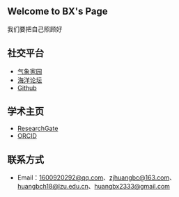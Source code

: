 ## Welcome to BX's Page

我们要把自己照顾好

## 社交平台

- [气象家园](http://bbs.06climate.com/?44552)
- [海洋论坛](https://www.52ocean.cn/?2176)
- [Github](https://github.com/BX2019-2333)


## 学术主页

- [ResearchGate](https://www.researchgate.net/profile/Bicheng-Huang-2)
- [ORCID](https://orcid.org/0000-0002-3257-2500)

## 联系方式
- Email：1600920292@qq.com、zjhuangbc@163.com、huangbch18@lzu.edu.cn、huangbx2333@gmail.com
